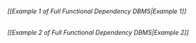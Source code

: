 ###### *[[Example 1 of Full Functional Dependency DBMS|Example 1]]*
###### *[[Example 2 of Full Functional Dependency DBMS|Example 2]]*


